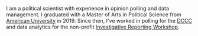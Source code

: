 I am a political scientist with experience in opinion polling and data
management. I graduated with a Master of Arts in Political Science from
[American University][au] in 2019. Since then, I've worked in polling for the
[DCCC][dccc] and data analytics for the non-profit [Investigative Reporting
Workshop][irw].

[au]: https://www.american.edu/
[dccc]: https://dccc.org/
[irw]: https://investigativereportingworkshop.org/